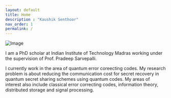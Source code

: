 ```yaml
---
layout: default
title: Home
description : "Kaushik Senthoor"
nav_order: 1
permalink: /
---
```


![Image](https://upload.wikimedia.org/wikipedia/commons/thumb/3/3c/Yin_and_Yang_symbol.svg/250px-Yin_and_Yang_symbol.svg.png)

I am a PhD scholar at Indian Institute of Technology Madras working under the supervision of Prof. Pradeep Sarvepalli.

I currently work in the area of quantum error coreecting codes. My research problem is about reducing the communication cost for secret recovery in quantum secret sharing schemes using quantum codes. My areas of interest also include classical error correcting codes, information theory, distributed storage and signal processing.
